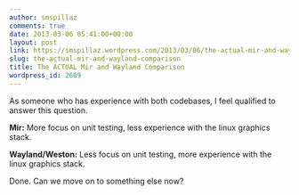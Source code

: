 ```yaml
---
author: smspillaz
comments: true
date: 2013-03-06 05:41:00+00:00
layout: post
link: https://smspillaz.wordpress.com/2013/03/06/the-actual-mir-and-wayland-comparison/
slug: the-actual-mir-and-wayland-comparison
title: The ACTUAL Mir and Wayland Comparison
wordpress_id: 2609
---
```


As someone who has experience with both codebases, I feel qualified to answer this question.

**Mir:** More focus on unit testing, less experience with the linux graphics stack.

**Wayland/Weston:** Less focus on unit testing, more experience with the linux graphics stack.

Done. Can we move on to something else now?
